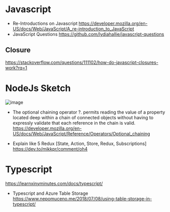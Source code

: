 # Javascript
+ Re-Introductions on Javascript https://developer.mozilla.org/en-US/docs/Web/JavaScript/A_re-introduction_to_JavaScript
+ JavaScript Questions https://github.com/lydiahallie/javascript-questions
## Closure
https://stackoverflow.com/questions/111102/how-do-javascript-closures-work?rq=1


# NodeJs Sketch
![image](https://user-images.githubusercontent.com/2858081/119146742-d808df00-ba42-11eb-868b-de1783b6578f.png)


+ The optional chaining operator ?. permits reading the value of a property located deep within a chain of connected objects without having to expressly validate that each reference in the chain is valid.
https://developer.mozilla.org/en-US/docs/Web/JavaScript/Reference/Operators/Optional_chaining

+ Explain like 5 Redux [State, Action, Store, Redux, Subscriptions]
https://dev.to/mikkpr/comment/oh4

# Typescript
https://learnxinyminutes.com/docs/typescript/

+ Typescript and Azure Table Storage 
https://www.nepomuceno.me/2018/07/08/using-table-storage-in-typescript/
